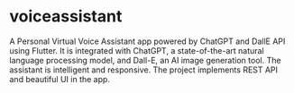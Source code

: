 # voiceassistant

A Personal Virtual Voice Assistant app powered by ChatGPT and DallE API using Flutter. It is integrated with ChatGPT, a state-of-the-art natural language processing model, and Dall-E, an AI image generation tool. The assistant is intelligent and responsive.  The project implements REST API and beautiful UI in the app.
